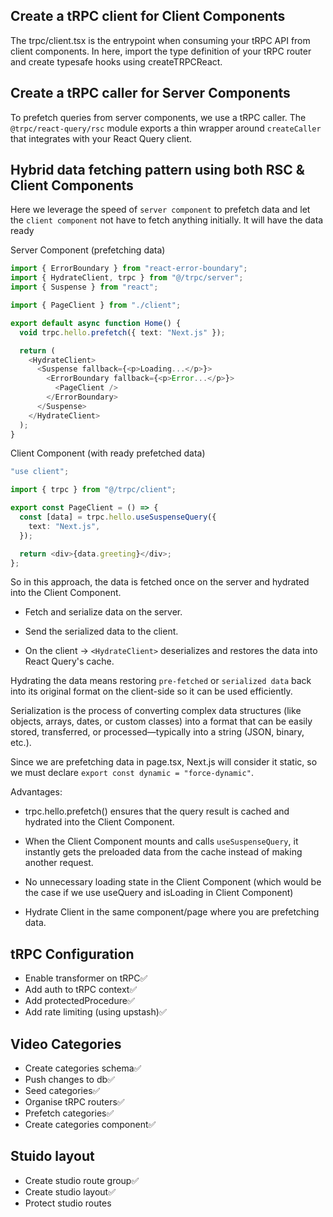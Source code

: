 ## Create a tRPC client for Client Components

The trpc/client.tsx is the entrypoint when consuming your tRPC API from client components. In here, import the type definition of your tRPC router and create typesafe hooks using createTRPCReact.

## Create a tRPC caller for Server Components

To prefetch queries from server components, we use a tRPC caller. The `@trpc/react-query/rsc` module exports a thin wrapper around `createCaller` that integrates with your React Query client.

## Hybrid data fetching pattern using both RSC & Client Components

Here we leverage the speed of `server component` to prefetch data and let the `client component` not have to fetch anything initially. It will have the data ready

Server Component (prefetching data)

```typescript
import { ErrorBoundary } from "react-error-boundary";
import { HydrateClient, trpc } from "@/trpc/server";
import { Suspense } from "react";

import { PageClient } from "./client";

export default async function Home() {
  void trpc.hello.prefetch({ text: "Next.js" });

  return (
    <HydrateClient>
      <Suspense fallback={<p>Loading...</p>}>
        <ErrorBoundary fallback={<p>Error...</p>}>
          <PageClient />
        </ErrorBoundary>
      </Suspense>
    </HydrateClient>
  );
}
```

Client Component (with ready prefetched data)

```typescript
"use client";

import { trpc } from "@/trpc/client";

export const PageClient = () => {
  const [data] = trpc.hello.useSuspenseQuery({
    text: "Next.js",
  });

  return <div>{data.greeting}</div>;
};
```

So in this approach, the data is fetched once on the server and hydrated into the Client Component.

- Fetch and serialize data on the server.

- Send the serialized data to the client.

- On the client → `<HydrateClient>` deserializes and restores the data into React Query's cache.

Hydrating the data means restoring `pre-fetched` or `serialized data` back into its original format on the client-side so it can be used efficiently.

Serialization is the process of converting complex data structures (like objects, arrays, dates, or custom classes) into a format that can be easily stored, transferred, or processed—typically into a string (JSON, binary, etc.).

Since we are prefetching data in page.tsx, Next.js will consider it static, so we must declare `export const dynamic = "force-dynamic"`.

Advantages:

- trpc.hello.prefetch() ensures that the query result is cached and hydrated into the Client Component.

- When the Client Component mounts and calls `useSuspenseQuery`, it instantly gets the preloaded data from the cache instead of making another request.

- No unnecessary loading state in the Client Component (which would be the case if we use useQuery and isLoading in Client Component)

- Hydrate Client in the same component/page where you are prefetching data.

## tRPC Configuration

- Enable transformer on tRPC✅
- Add auth to tRPC context✅
- Add protectedProcedure✅
- Add rate limiting (using upstash)✅

## Video Categories

- Create categories schema✅
- Push changes to db✅
- Seed categories✅
- Organise tRPC routers✅
- Prefetch categories✅
- Create categories component✅

## Stuido layout

- Create studio route group✅
- Create studio layout✅
- Protect studio routes
